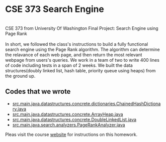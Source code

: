 # CSE 373 Search Engine
<br />CSE 373 from University Of Washington Final Project: Search Engine using Page Rank
<br /><br />In short, we followed the class's instructions to build a fully functional search engine using the Page Rank algorithm. The algorithm can determine the relavance of each web page, and then return the most relevant webpage from users's queries. We work in a team of two to write 400 lines of code including tests in a span of 2 weeks. We built the data structures(doubly linked list, hash table, priority queue using heaps) from the ground up.
## Codes that we wrote
* [src.main.java.datastructures.concrete.dictionaries.ChainedHashDictionary.java][2]
* [src.main.java.datastructures.concrete.ArrayHeap.java][3]
* [src.main.java.datastructures.concrete.DoubleLinkedList.java][4]
* [src.main.java.search.analyzers.PageRankAnalyzer.java][5]

Pleas visit the course [website][1] for instructions on this homework.

[1]: https://courses.cs.washington.edu/courses/cse373/18sp/project3/part3.html
[2]:https://github.com/ShaneNguyen99/CSE373_Search_Engine/blob/master/src/main/java/datastructures/concrete/dictionaries/ChainedHashDictionary.java
[3]: https://github.com/ShaneNguyen99/CSE373_Search_Engine/blob/master/src/main/java/datastructures/concrete/ArrayHeap.java
[4]:https://github.com/ShaneNguyen99/CSE373_Search_Engine/blob/master/src/main/java/datastructures/concrete/DoubleLinkedList.java
[5]: https://github.com/ShaneNguyen99/CSE373_Search_Engine/blob/master/src/main/java/search/analyzers/PageRankAnalyzer.java
